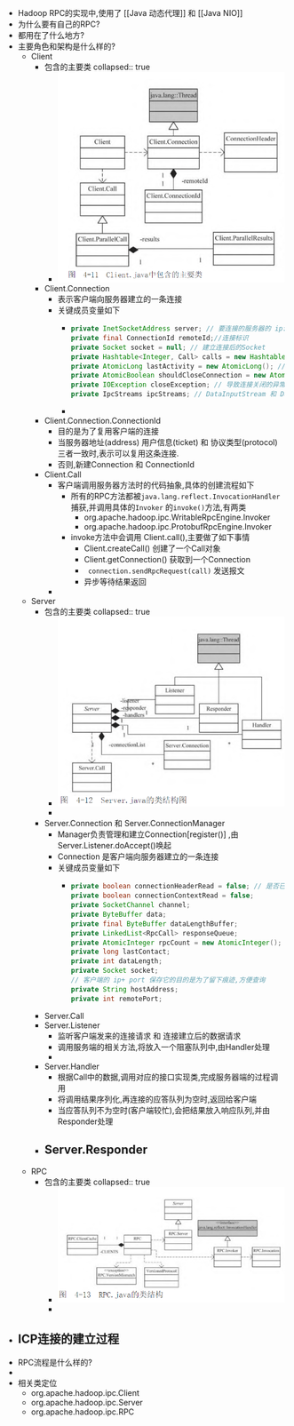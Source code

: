 - Hadoop RPC的实现中,使用了 [[Java 动态代理]] 和 [[Java NIO]]
- 为什么要有自己的RPC?
- 都用在了什么地方?
- 主要角色和架构是什么样的?
	- Client
		- 包含的主要类
		  collapsed:: true
			- ![image.png](../assets/image_1649667679834_0.png)
		- Client.Connection
			- 表示客户端向服务器建立的一条连接
			- 关键成员变量如下
				- ```java
				  private InetSocketAddress server; // 要连接的服务器的 ip:port
				  private final ConnectionId remoteId;//连接标识
				  private Socket socket = null; // 建立连接后的Socket
				  private Hashtable<Integer, Call> calls = new Hashtable<Integer, Call>() // 当前正在处理的远程调用
				  private AtomicLong lastActivity = new AtomicLong(); // 最后一次通信时间
				  private AtomicBoolean shouldCloseConnection = new AtomicBoolean();  //连接关闭标记
				  private IOException closeException; // 导致连接关闭的异常
				  private IpcStreams ipcStreams; // DataInputStream 和 DataOutputStream
				  ```
				-
		- Client.Connection.ConnectionId
			- 目的是为了复用客户端的连接
			- 当服务器地址(address) 用户信息(ticket) 和 协议类型(protocol) 三者一致时,表示可以复用这条连接.
			- 否则,新建Connection 和 ConnectionId
		- Client.Call
			- 客户端调用服务器方法时的代码抽象,具体的创建流程如下
				- 所有的RPC方法都被`java.lang.reflect.InvocationHandler` 捕获,并调用具体的`Invoker` 的`invoke()`方法,有两类
					- org.apache.hadoop.ipc.WritableRpcEngine.Invoker
					- org.apache.hadoop.ipc.ProtobufRpcEngine.Invoker
				- invoke方法中会调用 Client.call(),主要做了如下事情
					- Client.createCall() 创建了一个Call对象
					- Client.getConnection() 获取到一个Connection
					- ` connection.sendRpcRequest(call)` 发送报文
					- 异步等待结果返回
			-
	- Server
		- 包含的主要类
		  collapsed:: true
			- ![image.png](../assets/image_1649667716473_0.png)
			-
		- Server.Connection 和 Server.ConnectionManager
			- Manager负责管理和建立Connection[register()] ,由Server.Listener.doAccept()唤起
			- Connection 是客户端向服务器建立的一条连接
			- 关键成员变量如下
				- ```java
				  private boolean connectionHeaderRead = false; // 是否已经读入了ConnectionHeader 读的是版本号
				  private boolean connectionContextRead = false; 
				  private SocketChannel channel;
				  private ByteBuffer data;
				  private final ByteBuffer dataLengthBuffer;
				  private LinkedList<RpcCall> responseQueue;
				  private AtomicInteger rpcCount = new AtomicInteger(); // 当前正在处理的RPC请求
				  private long lastContact;
				  private int dataLength;
				  private Socket socket;
				  // 客户端的 ip+ port 保存它的目的是为了留下痕迹,方便查询
				  private String hostAddress; 
				  private int remotePort; 
				  
				  ```
		- Server.Call
		- Server.Listener
			- 监听客户端发来的连接请求 和 连接建立后的数据请求
			- 调用服务端的相关方法,将放入一个阻塞队列中,由Handler处理
			-
		- Server.Handler
			- 根据Call中的数据,调用对应的接口实现类,完成服务器端的过程调用
			- 将调用结果序列化,再连接的应答队列为空时,返回给客户端
			- 当应答队列不为空时(客户端较忙),会把结果放入响应队列,并由Responder处理
		- Server.Responder
			-
	- RPC
		- 包含的主要类
		  collapsed:: true
			- ![image.png](../assets/image_1649667735794_0.png)
			-
- ICP连接的建立过程
	-
- RPC流程是什么样的?
-
- 相关类定位
	- org.apache.hadoop.ipc.Client
	- org.apache.hadoop.ipc.Server
	- org.apache.hadoop.ipc.RPC